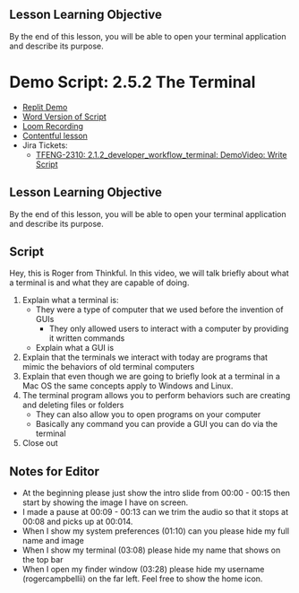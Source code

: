 ## Lesson Learning Objective

By the end of this lesson, you will be able to open your terminal application and describe its purpose.

# Demo Script: 2.5.2 The Terminal

* [Replit Demo](https://replit.com/@mrrocampbell/2-1-2The-Terminal#main.sh)
* [Word Version of Script]()
* [Loom Recording](https://www.loom.com/share/0edf4bc58ff94be695b41405b493fd6e)
* [Contentful lesson](https://overview.thinkful.com/preview/JS-MODULAR/version/1/life-of-a-web-developer/guild-b2b-eng-module-developer-workflow/modeng-the-terminal)
* Jira Tickets:
  * [TFENG-2310: 2.1.2_developer_workflow_terminal: DemoVideo: Write Script](https://chegg.atlassian.net/browse/TFENG-2310)

## Lesson Learning Objective
By the end of this lesson, you will be able to open your terminal application and describe its purpose.

## Script

Hey, this is Roger from Thinkful. In this video, we will talk briefly about what a terminal is and what they are capable of doing.

1. Explain what a terminal is:
   * They were a type of computer that we used before the invention of GUIs
     * They only allowed users to interact with a computer by providing it written commands
   * Explain what a GUI is
2. Explain that the terminals we interact with today are programs that mimic the behaviors of old terminal computers
3. Explain that even though we are going to briefly look at a terminal in a Mac OS the same concepts apply to Windows and Linux.
4. The terminal program allows you to perform behaviors such are creating and deleting files or folders
   * They can also allow you to open programs on your computer
   * Basically any command you can provide a GUI you can do via the terminal
5. Close out

## Notes for Editor

* At the beginning please just show the intro slide from 00:00 - 00:15 then start by showing the image I have on screen.
* I made a pause at 00:09 - 00:13 can we trim the audio so that it stops at 00:08 and picks up at 00:014.
* When I show my system preferences (01:10) can you please hide my full name and image
* When I show my terminal (03:08) please hide my name that shows on the top bar
* When I open my finder window (03:28) please hide my username (rogercampbellii) on the far left. Feel free to show the home icon.